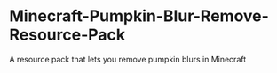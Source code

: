 # Minecraft-Pumpkin-Blur-Remove-Resource-Pack
A resource pack that lets you remove pumpkin blurs in Minecraft
